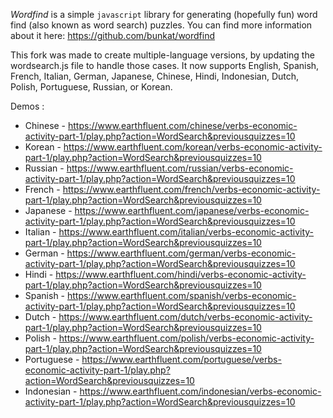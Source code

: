 _Wordfind_ is a simple `javascript` library for generating (hopefully fun) word find (also known as word search) puzzles. You can find more information about it here: https://github.com/bunkat/wordfind

This fork was made to create multiple-language versions, by updating the wordsearch.js file to handle those cases.  It now supports English, Spanish, French, Italian, German, Japanese, Chinese, Hindi, Indonesian, Dutch, Polish, Portuguese, Russian, or Korean.

Demos :

* Chinese - https://www.earthfluent.com/chinese/verbs-economic-activity-part-1/play.php?action=WordSearch&previousquizzes=10
* Korean - https://www.earthfluent.com/korean/verbs-economic-activity-part-1/play.php?action=WordSearch&previousquizzes=10
* Russian - https://www.earthfluent.com/russian/verbs-economic-activity-part-1/play.php?action=WordSearch&previousquizzes=10
* French - https://www.earthfluent.com/french/verbs-economic-activity-part-1/play.php?action=WordSearch&previousquizzes=10
* Japanese - https://www.earthfluent.com/japanese/verbs-economic-activity-part-1/play.php?action=WordSearch&previousquizzes=10
* Italian - https://www.earthfluent.com/italian/verbs-economic-activity-part-1/play.php?action=WordSearch&previousquizzes=10
* German - https://www.earthfluent.com/german/verbs-economic-activity-part-1/play.php?action=WordSearch&previousquizzes=10
* Hindi - https://www.earthfluent.com/hindi/verbs-economic-activity-part-1/play.php?action=WordSearch&previousquizzes=10
* Spanish - https://www.earthfluent.com/spanish/verbs-economic-activity-part-1/play.php?action=WordSearch&previousquizzes=10
* Dutch - https://www.earthfluent.com/dutch/verbs-economic-activity-part-1/play.php?action=WordSearch&previousquizzes=10
* Polish - https://www.earthfluent.com/polish/verbs-economic-activity-part-1/play.php?action=WordSearch&previousquizzes=10
* Portuguese - https://www.earthfluent.com/portuguese/verbs-economic-activity-part-1/play.php?action=WordSearch&previousquizzes=10
* Indonesian - https://www.earthfluent.com/indonesian/verbs-economic-activity-part-1/play.php?action=WordSearch&previousquizzes=10
